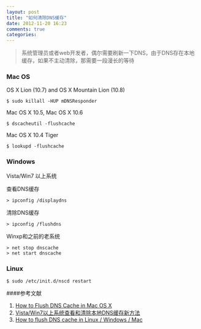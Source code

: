 ```yaml
---
layout: post
title: "如何清除DNS缓存"
date: 2012-11-20 16:23
comments: true
categories: 
---
```

>系统管理员或者web开发者，偶尔需要刷新一下DNS，由于DNS存在本地缓存，如果不主动清除，那需要一段漫长的等待

### Mac OS

OS X Lion (10.7) and OS X Mountain Lion (10.8)
	
	$ sudo killall -HUP mDNSResponder


Mac OS X 10.5, Mac OS X 10.6

	$ dscacheutil -flushcache

Mac OS X 10.4 Tiger

	$ lookupd -flushcache

### Windows 
Vista/Win7 以上系统  

查看DNS缓存

	> ipconfig /displaydns

清除DNS缓存

	> ipconfig /flushdns 
	
Winxp和之前的老系统

	> net stop dnscache
	> net start dnscache
	
### Linux

	$ sudo /etc/init.d/nscd restart
	
####参考文献
1. [How to Flush DNS Cache in Mac OS X](http://osxdaily.com/2008/03/21/how-to-flush-your-dns-cache-in-mac-os-x/)
2. [Vista/Win7以上系统查看和清除本地DNS缓存新方法](http://www.cnblogs.com/yryz/archive/2012/02/13/2299756.html)
3. [How to flush DNS cache in Linux / Windows / Mac](http://www.techiecorner.com/35/how-to-flush-dns-cache-in-linux-windows-mac/)